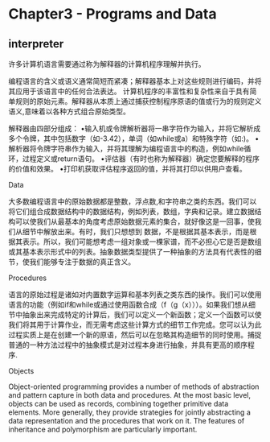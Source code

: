 # Chapter3 - Programs and Data

## interpreter
许多计算机语言需要通过称为解释器的计算机程序理解并执行。

编程语言的含义或语义通常简短而紧凑；解释器基本上对这些规则进行编码，并将其应用于该语言中的任何合法表达。
计算机程序的丰富性和复杂性来自于具有简单规则的原始元素。解释器从本质上通过捕获控制程序原语的值或行为的规则定义语义,意味着以各种方式组合原始类型。

解释器由四部分组成：
•输入机或令牌解析器将一串字符作为输入，并将它解析成多个令牌，其中包括数字（如-3.42），单词（如while或a）和特殊字符（如:)。
•解析器将令牌字符串作为输入，并将其理解为编程语言中的构造，例如while循环，过程定义或return语句。
•评估器（有时也称为解释器）确定您要解释的程序的价值和效果。
•打印机获取评估程序返回的值，并将其打印以供用户查看。

Data

大多数编程语言中的原始数据都是整数，浮点数,和字符串之类的东西。我们可以将它们组合成数据结构中的数据结构，例如列表，数组，字典和记录。建立数据结构可以使我们从最基本的角度考虑原始数据元素的集合，就好像这是一回事，使我们从细节中解放出来。有时，我们只想想到
数据，不是根据其基本表示，而是根据其表示。所以，我们可能想考虑一组对象或一棵家谱，而不必担心它是否是数组或其基本表示形式中的列表。抽象数据类型提供了一种抽象的方法具有代表性的细节，使我们能够专注于数据的真正含义。

Procedures

语言的原始过程是诸如对内置数字运算和基本列表之类东西的操作。我们可以使用语言的功能（例如if和while或通过使用函数合成（f（g（x）））。如果我们想从细节中抽象出来完成特定的计算后，我们可以定义一个新函数；定义一个函数可以使我们将其用于计算作业，而无需考虑这些计算方式的细节工作完成。您可以认为此过程实质上是在创建一个新的原语，然后可以在忽略其构造细节的同时使用。捕捉普通的一种方法过程中的抽象模式是对过程本身进行抽象，并具有更高的顺序程序.

Objects

Object-oriented programming provides a number of methods of abstraction and pattern capture
in both data and procedures. At the most basic level, objects can be used as records, combining
together primitive data elements. More generally, they provide strategies for jointly abstracting a
data representation and the procedures that work on it. The features of inheritance and polymorphism are particularly important. 